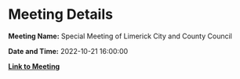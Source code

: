 # Meeting Details

**Meeting Name:** Special Meeting of Limerick City and County Council

**Date and Time:** 2022-10-21 16:00:00

**[Link to Meeting](https://www.limerick.ie/council/whats-on/special-meeting-limerick-city-and-county-council-60)**
